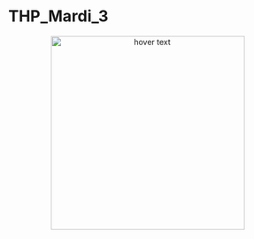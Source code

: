 # THP_Mardi_3

<p align="center">
  <img src="![alt tag](https://user-images.githubusercontent.com/40149119/42834154-90e47960-89f6-11e8-9847-1766079d52b8.jpg)" width="350" title="hover text">
</p>

